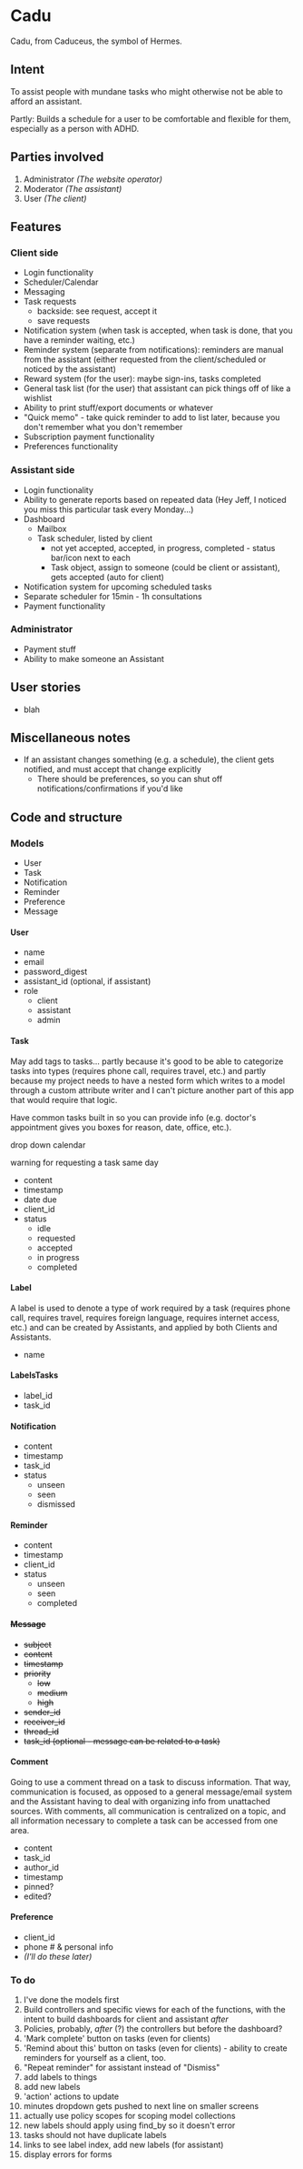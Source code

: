 # Cadu

Cadu, from Caduceus, the symbol of Hermes.

## Intent

To assist people with mundane tasks who might otherwise not be able to afford an assistant.

Partly: Builds a schedule for a user to be comfortable and flexible for them, especially as a person with ADHD.

## Parties involved

1. Administrator _(The website operator)_
2. Moderator _(The assistant)_
3. User _(The client)_

## Features

### Client side

- Login functionality
- Scheduler/Calendar
- Messaging
- Task requests
    - backside: see request, accept it
    - save requests
- Notification system (when task is accepted, when task is done, that you have a reminder waiting, etc.)
- Reminder system (separate from notifications): reminders are manual from the assistant (either requested from the client/scheduled or noticed by the assistant)
- Reward system (for the user): maybe sign-ins, tasks completed
- General task list (for the user) that assistant can pick things off of like a wishlist
- Ability to print stuff/export documents or whatever
- "Quick memo" - take quick reminder to add to list later, because you don't remember what you don't remember
- Subscription payment functionality
- Preferences functionality

### Assistant side

- Login functionality
- Ability to generate reports based on repeated data (Hey Jeff, I noticed you miss this particular task every Monday...)
- Dashboard
    - Mailbox
    - Task scheduler, listed by client
        - not yet accepted, accepted, in progress, completed - status bar/icon next to each
        - Task object, assign to someone (could be client or assistant), gets accepted (auto for client)
- Notification system for upcoming scheduled tasks
- Separate scheduler for 15min - 1h consultations
- Payment functionality

### Administrator

- Payment stuff
- Ability to make someone an Assistant

## User stories

- blah

## Miscellaneous notes

- If an assistant changes something (e.g. a schedule), the client gets notified, and must accept that change explicitly
    - There should be preferences, so you can shut off notifications/confirmations if you'd like

## Code and structure

### Models

- User
- Task
- Notification
- Reminder
- Preference
- Message

#### User

- name
- email
- password_digest
- assistant_id (optional, if assistant)
- role
    - client
    - assistant
    - admin

#### Task

May add tags to tasks... partly because it's good to be able to categorize tasks into types (requires phone call, requires travel, etc.) and partly because my project needs to have a nested form which writes to a model through a custom attribute writer and I can't picture another part of this app that would require that logic.

Have common tasks built in so you can provide info (e.g. doctor's appointment gives you boxes for reason, date, office, etc.).

drop down calendar

warning for requesting a task same day

- content
- timestamp
- date due
- client_id
- status
    - idle
    - requested
    - accepted
    - in progress
    - completed

#### Label

A label is used to denote a type of work required by a task (requires phone call, requires travel, requires foreign language, requires internet access, etc.) and can be created by Assistants, and applied by both Clients and Assistants.

- name

#### LabelsTasks

- label_id
- task_id

#### Notification

- content
- timestamp
- task_id
- status
    - unseen
    - seen
    - dismissed

#### Reminder

- content
- timestamp
- client_id
- status
    - unseen
    - seen
    - completed

#### <s>Message

- subject
- content
- timestamp
- priority
    - low
    - medium
    - high
- sender_id
- receiver_id
- thread_id
- task_id (optional - message can be related to a task)</s>

#### Comment

Going to use a comment thread on a task to discuss information. That way, communication is focused, as opposed to a general message/email system and the Assistant having to deal with organizing info from unattached sources. With comments, all communication is centralized on a topic, and all information necessary to complete a task can be accessed from one area.

- content
- task_id
- author_id
- timestamp
- pinned?
- edited?

#### Preference

- client_id
- phone # & personal info
- _(I'll do these later)_

### To do

1. I've done the models first
2. Build controllers and specific views for each of the functions, with the intent to build dashboards for client and assistant _after_
3. Policies, probably, _after_ (?) the controllers but before the dashboard?
4. 'Mark complete' button on tasks (even for clients)
5. 'Remind about this' button on tasks (even for clients) - ability to create reminders for yourself as a client, too.
6. "Repeat reminder" for assistant instead of "Dismiss"
7. add labels to things
8. add new labels
9. 'action' actions to update
10. minutes dropdown gets pushed to next line on smaller screens
11. actually use policy scopes for scoping model collections
12. new labels should apply using find_by so it doesn't error
13. tasks should not have duplicate labels
14. links to see label index, add new labels (for assistant)
15. display errors for forms